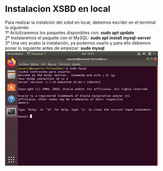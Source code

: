 <h1>Instalacion XSBD en local</h1>
Para realizar la instalción del xsbd en local, debemos escribir en el terminal lo siguiente:<br/>
1º Actulizaremos los paquetes disponibles con: <b>sudo apt update</b><br/>
2º Instalaremos el paquete con el MySQL: <b>sudo apt install mysql-server</b><br/>
3º Una vez acabo la instalación, ya podemos usarlo y para ello debemos poner lo siguiente antes de empezar: <b>sudo mysql</b><br/>
<img src="../imagenes/BD_MYSQL.PNG"/>
